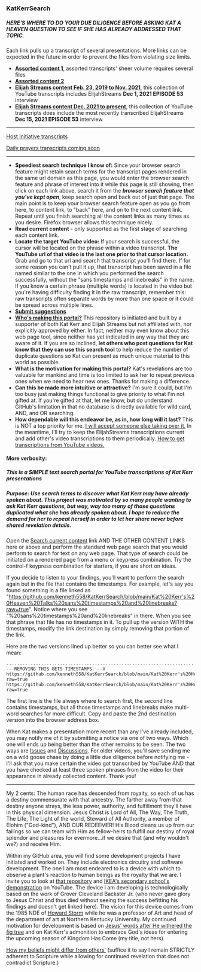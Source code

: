 ### KatKerrSearch
##### HERE'S WHERE TO DO YOUR DUE DILIGENCE BEFORE ASKING KAT A HEAVEN QUESTION TO SEE IF SHE HAS ALREADY ADDRESSED THAT TOPIC.
  Each link pulls up a transcript of several presentations.  More links can be expected in the future in order to prevent the files from violating size limits.
* [**Assorted content 1**](https://github.com/kenneth558/KatKerrSearch/blob/main/Kat%20Kerr's%20Heaven%20Talks%20sans%20timestamps%20and%20linebreaks?raw=true), assorted transcripts' sheer volume requires several files
* [**Assorted content 2**](https://raw.githubusercontent.com/kenneth558/KatKerrSearch/main/Kat%20Kerr's%20Heaven%20Talks04232021%20sans%20timestamps%20and%20linebreaks)
* [**Elijah Streams content Feb. 23, 2019 to Nov. 2021**](https://github.com/kenneth558/KatKerrSearch/blob/main/Kat%20Kerr's%20Heaven%20Talks%20ElijahStreams%20Feb2018-Nov2021%20sans%20timestamps%20and%20linebreaks?raw=true), this collection of YouTube transcripts includes ElijahStreams **Dec 1, 2021 EPISODE 53** interview
* [**Elijah Streams content Dec. 2021 to present**](https://github.com/kenneth558/KatKerrSearch/blob/main/Kat%20Kerr's%20Heaven%20Talks%20ElijahStreams%20Dec2021-Nov2022%20sans%20timestamps%20and%20linebreaks?raw=true), this collection of YouTube transcripts does include the most recently transcribed ElijahStreams **Dec 15, 2021 EPISODE 53** interview
***
[Host Initiative transcripts](https://docs.google.com/document/d/e/2PACX-1vQii1R_3NJuTjpVOTx-KNWQtguNnylhlLfdEDSk57pu1MVAwPapB9mPMLtbfMqwUTqRecbl0r3oK8cg/pub)

[Daily prayers transcripts coming soon](https://docs.google.com/document/d/e/2PACX-1vQii1R_3NJuTjpVOTx-KNWQtguNnylhlLfdEDSk57pu1MVAwPapB9mPMLtbfMqwUTqRecbl0r3oK8cg/pub)
***
* **Speediest search technique I know of:** Since your browser search feature might retain search terms for the transcript pages rendered in the same url domain as this page, you would enter the browser search feature and phrase of interest into it while this page is still showing, then click on each link above, search it from the **_browser search feature that you've kept open_**, keep search open and back out of just that page.  The main point is to keep your browser search feature open as you go from here, to content link, to "back" here, and on to the next content link.  Repeat until you finish searching all the content links as many times as you desire.  Firefox browser allows this technique nicely.
* **Read current content** - only supported as the first stage of searching each content link.
* **Locate the target YouTube video:** If your search is successful, the cursor will be located on the phrase within a video transcript.  **The YouTube url of that video is the last one prior to that cursor location.**  Grab and go to that url and search that transcript you'll find there.  If for some reason you can't pull it up, that transcript has been saved in a file named similar to the one in which you performed the search successfully, without the "sans timestamps and linebreaks" in the name.  If you know a certain phrase (multiple words) is located in the video but you're having difficulty finding it in the raw transcript, remember this: raw transcripts often separate words by more than one space or it could be spread across multiple lines.
* [**Submit suggestions**](https://github.com/kenneth558/KatKerrSearch/discussions)
* [**Who's making this portal?**](https://github.com/kenneth558)  This repository is initiated and built by a supporter of both Kat Kerr and Elijah Streams but not affiliated with, nor explicitly approved by either.  In fact, neither may even know about this web page tool, since neither has yet indicated in any way that they are aware of it.  If you are so inclined, **let others who post questions for Kat know that they can use this search tool** to help reduce the number of duplicate questions so Kat can present as much unique material to this world as possible.
* **What is the motivation for making this portal?** Kat's revelations are too valuable for mankind and time is too  limited to ask her to repeat previous ones when we need to hear new ones.  Thanks for making a difference.
* **Can this be made more intuitive or attractive?** I'm sure it could, but I'm too busy just making things functional to give priority to what I'm not gifted at.  If you're gifted at that, let me know, but do understand GitHub's limitation in that no database is directly available for wild card, AND, and OR searching.
* **How dependable will this endeavor be, as in, how long will it last?**  This is NOT a top priority for me.  [I will accept someone else taking over it.](https://github.com/kenneth558/KatKerrSearch/blob/main/Linux%20commands%20to%20create%20transcription%20files)  In the meantime, I'll try to keep the ElijahStreams transcriptions current and add other's video transcriptions to them periodically.  [How to get transcriptions from YouTube videos.](https://github.com/kenneth558/KatKerrSearch/blob/main/How%20to%20get%20youtube%20transcriptions)


#### More verbosity:
##### This is a SIMPLE text search portal for YouTube transcriptions of Kat Kerr presentations
##### Purpose: Use search terms to discover what Kat Kerr may have already spoken about.  This project was motivated by so many people wanting to ask Kat Kerr questions, but way, way too many of those questions duplicated what she has already spoken about.  I hope to reduce the demand for her to repeat herself in order to let her share never before shared revelation details.

Open the [Search current content](https://github.com/kenneth558/KatKerrSearch/blob/main/Kat%20Kerr's%20Heaven%20Talks%20sans%20timestamps%20and%20linebreaks?raw=true) link AND THE OTHER CONTENT LINKS here or above and perform the standard web page search that you would perform to search for text on any web page.  That type of search could be initiated on a rendered page from a menu or keypress combination.  Try the control-f keypress combination for starters, if you are short on ideas.

If you decide to listen to your findings, you'll want to perform the search again but in the file that contains the timestamps.  For example,  let's say you found something in a file linked as "https://github.com/kenneth558/KatKerrSearch/blob/main/Kat%20Kerr's%20Heaven%20Talks%20sans%20timestamps%20and%20linebreaks?raw=true".  Notice where you see "%20sans%20timestamps%20and%20linebreaks" in there.  When you see that phrase that file has no timestamps in it.  To pull up the version WITH the timestamps, modify the link destination by simply removing that portion of the link.  

Here are the two versions lined up better so you can better see what I mean:

    ...................................................................................V----REMOVING THIS GETS TIMESTAMPS----V
    https://github.com/kenneth558/KatKerrSearch/blob/main/Kat%20Kerr's%20Heaven%20Talks%20sans%20timestamps%20and%20linebreaks?raw=true
    https://github.com/kenneth558/KatKerrSearch/blob/main/Kat%20Kerr's%20Heaven%20Talks?raw=true
The first line is the file always where to search first, the second line contains timestamps, but all those timestamps and linebreaks make multi-word searches far more difficult.  Copy and paste the 2nd destination version into the browser address box.

When Kat makes a presentation more recent than any I've already included, you may notify me of it by submitting a notice via one of two ways.  Which one will ends up being better than the other remains to be seen.  The two ways are [Issues](https://github.com/kenneth558/KatKerrSearch/issues) and [Discussions](https://github.com/kenneth558/KatKerrSearch/discussions).  For older videos, you'll save sending me on a wild goose chase by doing a little due diligence before notifying me - I'll ask that you make certain the video got transcribed by YouTube AND that you have checked at least three spoken phrases from the video for their appearance in already collected content.  Thank you!
***
My 2 cents: The human race has descended from royalty, so each of us has a destiny commensurate with that ancestry.  The farther away from that destiny anyone strays, the less power, authority, and fulfillment they'll have in this physical dimension.  Jesus Christ is Lord of All, The Way, The Truth, The Life, The Light of the world, Steward of All Authority, a member of Elohim ("God-kind"), AND OUR REDEEMER!  His Blood cleans us up from our failings so we can team with Him as fellow-heirs to fulfill our destiny of royal splendor and pleasures for evermore...if we desire that (and why wouldn't we?) and receive Him.

Within my GitHub area, you will find some development projects I have initiated and worked on.  They include electronics circuitry and software development.  The one I am most endeared to is a device with which to observe a plant's reaction to human beings as the royalty that we are.  I invite you to look at [that repository](https://github.com/kenneth558/plant_resistance_primary_perception) and [IKEA's secondary school's demonstration](https://www.youtube.com/watch?v=Yx6UgfQreYY) on YouTube.  The device I am developing is technologically based on the work of Grover Cleveland Backster Jr. (who never gave glory to Jesus Christ and thus died without seeing the success befitting his findings and doesn't get linked here).  The vision for this device comes from the 1985 NDE of [Howard Storm](https://youtu.be/_3LhdOPPv_M?t=63) while he was a professor of Art and head of the department of art at Northern Kentucky University.  My continued motivation for development is based on [Jesus' words after He withered the fig tree](https://www.kingjamesbibleonline.org/Matthew-21-21/) and on Kat Kerr's admonition to embrace God's ideas for entering the upcoming season of Kingdom Has Come (my title, not hers).

[How my beliefs might differ from others'](https://github.com/kenneth558/Dysusing-dispensation-no-more/raw/main/DYSUSING%20DISPENSATION%20-%20NO%20MORE!) (suffice it to say I remain STRICTLY adherent to Scripture while allowing for continued revelation that does not contradict Scripture.)
